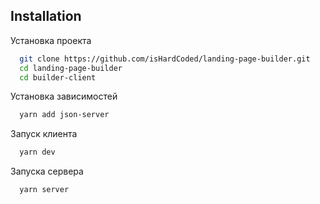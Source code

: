 ## Installation

Установка проекта

```bash
  git clone https://github.com/isHardCoded/landing-page-builder.git
  cd landing-page-builder
  cd builder-client
```

Установка зависимостей

```bash
  yarn add json-server
```

Запуск клиента

```bash
  yarn dev
```

Запуска сервера

```bash
  yarn server
```
